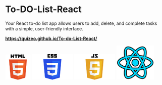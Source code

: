 # To-DO-List-React
Your React to-do list app allows users to add, delete, and complete tasks with a simple, user-friendly interface.
 
<strong style="font-weight:bold; display:block; width:100%;">https://quizeo.github.io/To-do-List-React/</strong>


<div style=" disply:flex; justify-content: center; margin: 0 auto">
<img src="HTML5_logo_and_wordmark.svg.png" alt="Description" width="80px" >
<img src="CSS-Logo.png" alt="Description" width="130px" >
<img src="JavaScript-Logo-2048x1280.png" alt="Description" width="130px" >
 <img src="react.png" alt="Description" width="120px" >
</div>
 
